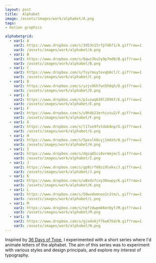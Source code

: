 ```yaml
---
layout: post
title:  Alphabet
image: /assets/images/work/alphabet/A.png
tags:
- motion graphics

alphabetgrid:
  - var1: A
    var2: https://www.dropbox.com/s/3d53n15rfp7db71/A.gif?raw=1
    var3: /assets/images/work/alphabet/A.png
  - var1: B
    var2: https://www.dropbox.com/s/8qwz3ku2y9p7md0/B.gif?raw=1
    var3: /assets/images/work/alphabet/B.png
  - var1: C
    var2: https://www.dropbox.com/s/fsyrmuytovqb6cl/C.gif?raw=1
    var3: /assets/images/work/alphabet/C.png
  - var1: D
    var2: https://www.dropbox.com/s/yzjv9kh7wn5h8qh/D.gif?raw=1
    var3: /assets/images/work/alphabet/D.png
  - var1: E
    var2: https://www.dropbox.com/s/p1uzwq639l2056f/E.gif?raw=1
    var3: /assets/images/work/alphabet/E.png
  - var1: F
    var2: https://www.dropbox.com/s/u9h4b23erhivsu2/F.gif?raw=1
    var3: /assets/images/work/alphabet/F.png
  - var1: G
    var2: https://www.dropbox.com/s/l17xo9fstdab4np/G.gif?raw=1
    var3: /assets/images/work/alphabet/G.png
  - var1: H
    var2: https://www.dropbox.com/s/5pxslk8cyj1mdzh/H.gif?raw=1
    var3: /assets/images/work/alphabet/H.png
  - var1: I
    var2: https://www.dropbox.com/s/dqiqd5ci8vrmmjm/I.gif?raw=1
    var3: /assets/images/work/alphabet/I.png
  - var1: J
    var2: https://www.dropbox.com/s/gp9irf68si9lekx/J.gif?raw=1
    var3: /assets/images/work/alphabet/J.png
  - var1: K
    var2: https://www.dropbox.com/s/w8xdv7cxy39owpy/K.gif?raw=1
    var3: /assets/images/work/alphabet/K.png
  - var1: L
    var2: https://www.dropbox.com/s/50wxdemnoo1c2tm/L.gif?raw=1
    var3: /assets/images/work/alphabet/L.png
  - var1: M
    var2: https://www.dropbox.com/s/npfzdwpmb6enbyf/M.gif?raw=1
    var3: /assets/images/work/alphabet/M.png
  - var1: N
    var2: https://www.dropbox.com/s/gjodx6jf7kw076d/N.gif?raw=1
    var3: /assets/images/work/alphabet/N.png
---
```

Inspired by [36 Days of Type](http://www.36daysoftype.com/), I experimented with a short series where I'd animate letters of the alphabet. The aim of this series was to experiment with various styles and design principals, and explore my interest of typography.